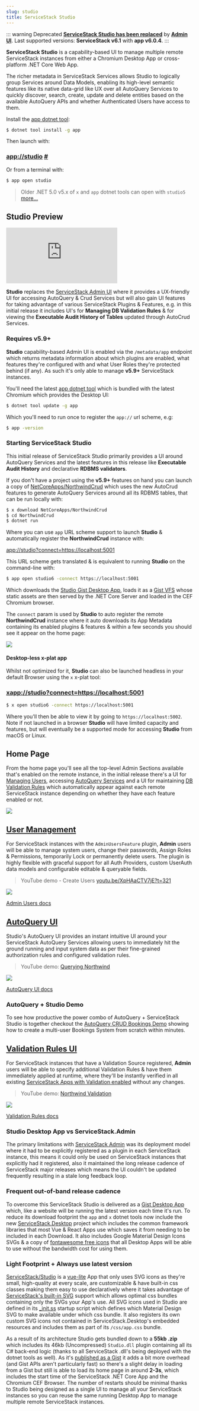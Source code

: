 ```yaml
---
slug: studio
title: ServiceStack Studio
---
```


::: warning Deprecated
**[ServiceStack Studio has been replaced](/releases/v6_2.html#retiring-studio)** by **[Admin UI](/admin-ui)**.
Last supported versions: **ServiceStack v6.1** with **app v6.0.4**.
:::

**ServiceStack Studio**  is a capability-based UI to manage multiple remote ServiceStack instances from either a Chromium Desktop App or cross-platform .NET Core Web App. 

The richer metadata in ServiceStack Services allows Studio to logically group Services around Data Models, enabling its high-level semantic features like its native data-grid like UX over all AutoQuery Services to quickly discover, search, create, update and delete entities based on the available AutoQuery APIs and whether Authenticated Users have access to them.

Install the [app dotnet tool](/netcore-windows-desktop): 

```bash
$ dotnet tool install -g app
```

Then launch with:

<h3 id="app-studio" class="my-4" tabindex="-1"><a href="app://studio">app://studio</a> 
<a class="header-anchor" href="#app-studio" aria-hidden="true">#</a></h3>

Or from a terminal with:

```bash
$ app open studio
```

> Older .NET 5.0 v5.x of `x` and `app` dotnet tools can open with `studio5` [more...](https://forums.servicestack.net/t/studio-desktop-app-switch/10342)

## Studio Preview

<iframe class="video-hd" src="https://www.youtube.com/embed/kN7371bqUII" frameborder="0" allow="autoplay; encrypted-media" allowfullscreen></iframe>

**Studio** replaces the [ServiceStack Admin UI](https://github.com/ServiceStack/Admin) where it provides a UX-friendly UI for accessing AutoQuery & Crud Services but will also gain UI features for taking advantage of various ServiceStack Plugins & Features, e.g. in this initial release it includes UI's for **Managing DB Validation Rules** & for viewing the **Executable Audit History of Tables** updated through AutoCrud Services.

### Requires v5.9+

**Studio** capability-based Admin UI is enabled via the `/metadata/app` endpoint which returns metadata information about which plugins are enabled, what features they're configured with and what User Roles they're protected behind (if any). As such it's only able to manage **v5.9+** ServiceStack instances.

You'll need the latest [app dotnet tool](/netcore-windows-desktop) which is bundled with the latest Chromium which provides the Desktop UI:

```bash
$ dotnet tool update -g app
```

Which you'll need to run once to register the `app://` url scheme, e.g:

```bash
$ app -version
```

### Starting ServiceStack Studio

This initial release of ServiceStack Studio primarily provides a UI around AutoQuery Services and the latest features in this release like **Executable Audit History** and declarative **RDBMS validators**.

If you don't have a project using the **v5.9+** features on hand you can launch a copy of [NetCoreApps/NorthwindCrud](https://github.com/NetCoreApps/NorthwindCrud) which uses the new AutoCrud features to generate AutoQuery Services around all its RDBMS tables, that can be run locally with:

```bash
$ x download NetCoreApps/NorthwindCrud
$ cd NorthwindCrud
$ dotnet run
```

Where you can use `app` URL scheme support to launch **Studio** & automatically register the **NorthwindCrud** instance with:

<p><a href="app://studio?connect=https://localhost:5001">app://studio?connect=https://localhost:5001</a></p>

This URL scheme gets translated & is equivalent to running **Studio** on the command-line with:

```bash
$ app open studio6 -connect https://localhost:5001
```

Which downloads the [Studio Gist Desktop App](https://gist.github.com/gistlyn/d8e7a56027ed6ec3060d9a9896931909), loads it as a [Gist VFS](/virtual-file-system#gistvirtualfiles) whose static assets are then served by the .NET Core Server and loaded in the CEF Chromium browser.

The `connect` param is used by **Studio** to auto register the remote **NorthwindCrud** instance where it auto downloads its App Metadata containing its enabled plugins & features & within a few seconds you should see it appear on the home page:

![](https://raw.githubusercontent.com/ServiceStack/docs/master/docs/images/release-notes/v5.9/studio-home.png)

#### Desktop-less x-plat app

Whilst not optimized for it, **Studio** can also be launched headless in your default Browser using the `x` x-plat tool:

<h3 class="my-4"><a href="xapp://studio?connect=https://localhost:5001">xapp://studio?connect=https://localhost:5001</a></h3>

```bash
$ x open studio6 -connect https://localhost:5001
```

Where you'll then be able to view it by going to `https://localhost:5002`. Note if not launched in a browser **Studio** will have limited capacity and features, but will eventually be a supported mode for accessing **Studio** from macOS or Linux.

## Home Page

From the home page you'll see all the top-level Admin Sections available that's enabled on the remote instance, in the initial release there's a UI for [Managing Users](/studio-users), accessing [AutoQuery Services](/studio-autoquery) and a UI for maintaining [DB Validation Rules](/studio-validation-rules) which automatically appear against each remote ServiceStack instance depending on whether they have each feature enabled or not.

![](https://raw.githubusercontent.com/ServiceStack/docs/master/docs/images/studio/studio-home.png)

## [User Management](/studio-users)

For ServiceStack instances with the `AdminUsersFeature` plugin, **Admin** users will be able to manage system users, change their passwords, Assign Roles & Permissions, temporarily Lock or permanently delete users. The plugin is highly flexible with graceful support for all Auth Providers, custom UserAuth data models and configurable editable & queryable fields.

> YouTube demo - Create Users [youtu.be/XpHAaCTV7jE?t=321](https://youtu.be/XpHAaCTV7jE?t=321)

[![](https://raw.githubusercontent.com/ServiceStack/docs/master/docs/images/studio/bookings-crud-screenshot.png)](https://youtu.be/XpHAaCTV7jE?t=321)

[Admin Users docs](/studio-users)

## [AutoQuery UI](/studio-autoquery)

Studio's AutoQuery UI provides an instant intuitive UI around your ServiceStack AutoQuery Services allowing users to immediately hit the ground running and input system data as per their fine-grained authorization rules and configured validation rules.

> YouTube demo: [Querying Northwind](https://youtu.be/2FFRLxs7orU?t=16)

[![](https://raw.githubusercontent.com/ServiceStack/docs/master/docs/images/release-notes/v5.9/autoquery-noauth.png)](https://youtu.be/2FFRLxs7orU?t=16)

[AutoQuery UI docs](/studio-autoquery)

### AutoQuery + Studio Demo

To see how productive the power combo of AutoQuery + ServiceStack Studio is together checkout the [AutoQuery CRUD Bookings Demo](/autoquery-crud-bookings) showing how to create a multi-user Bookings System from scratch within minutes.

## [Validation Rules UI](/studio-validation-rules)

For ServiceStack instances that have a Validation Source registered, **Admin** users will be able to specify additional Validation Rules & have them immediately applied at runtime, where they'll be instantly verified in all existing [ServiceStack Apps with Validation enabled](/world-validation) without any changes.

> YouTube demo: [Northwind Validation](https://youtu.be/2FFRLxs7orU?t=75)

[![](https://raw.githubusercontent.com/ServiceStack/docs/master/docs/images/release-notes/v5.9/studio-validator-property.png)](https://youtu.be/2FFRLxs7orU?t=75)

[Validation Rules docs](/studio-validation-rules)

### Studio Desktop App vs ServiceStack.Admin

The primary limitations with [ServiceStack Admin](https://github.com/ServiceStack/Admin) was its deployment model where it had to be explicitly registered as a plugin in each ServiceStack instance, this means it could only be used on ServiceStack instances that explicitly had it registered, also it maintained the long release cadence of ServiceStack major releases which means the UI couldn't be updated frequently resulting in a stale long feedback loop.

### Frequent out-of-band release cadence

To overcome this ServiceStack Studio is delivered as a [Gist Desktop App](https://sharpscript.net/docs/gist-desktop-apps) which, like a website will be running the latest version each time it's run. To reduce its download footprint the `app` and `x` dotnet tools now include the new [ServiceStack.Desktop](https://github.com/ServiceStack/ServiceStack/tree/master/src/ServiceStack.Desktop) project which includes the common framework libraries that most Vue & React Apps use which saves it from needing to be included in each Download. It also includes Google Material Design Icons SVGs & a copy of [fontawesome free icons](https://fontawesome.com/how-to-use/on-the-web/setup/hosting-font-awesome-yourself) that all Desktop Apps will be able to use without the bandwidth cost for using them.

### Light Footprint + Always use latest version

[ServiceStack/Studio](https://github.com/ServiceStack/Studio) is a [vue-lite](https://github.com/NetCoreTemplates/vue-lite) App that only uses SVG icons as they're small, high-quality at every scale, are customizable & have built-in css classes making them easy to use declaratively where it takes advantage of [ServiceStack's built-in SVG](/svg) support which allows optimal css bundles containing only the SVGs your App's use. All SVG icons used in Studio are defined in its [_init.ss](https://github.com/ServiceStack/Studio/blob/master/wwwroot/_init.ss) startup script which defines which Material Design SVG to make available under which css bundle. It also registers its own custom SVG icons not contained in ServiceStack.Desktop's embedded resources and includes them as part of its `/css/app.css` bundle.

As a result of its architecture Studio gets bundled down to a **55kb .zip** which includes its 46kb (Uncompressed) `Studio.dll` plugin containing all its C# back-end logic (thanks to all ServiceStack .dll's being deployed with the dotnet tools as well). As it's [published as a Gist](https://gist.github.com/gistlyn/d8e7a56027ed6ec3060d9a9896931909) it adds a bit more overhead (and Gist APIs aren't particularly fast) so there's a slight delay in loading from a Gist but still is able to load its home page in around **2-3s**, which includes the start time of the ServiceStack .NET Core App and the Chromium CEF Browser. The number of restarts should be minimal thanks to Studio being designed as a single UI to manage all your ServiceStack instances so you can reuse the same running Desktop App to manage multiple remote ServiceStack instances.
